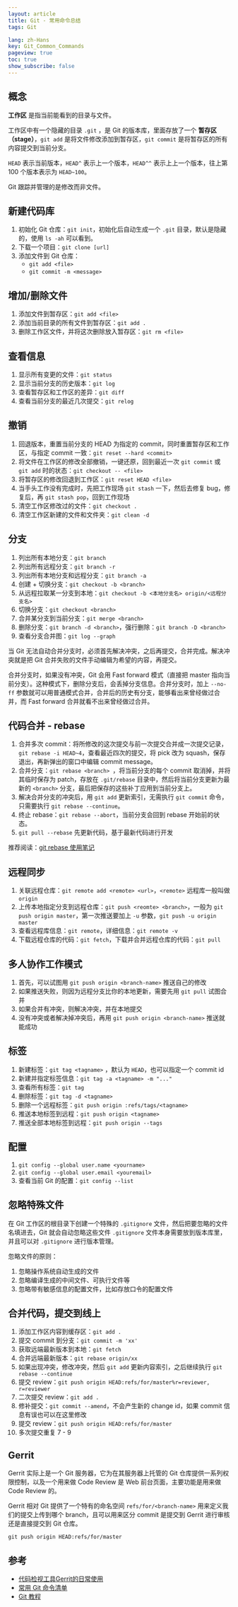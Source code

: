```yaml
---
layout: article
title: Git - 常用命令总结
tags: Git

lang: zh-Hans
key: Git_Common_Commands
pageview: true
toc: true
show_subscribe: false
---
```


## 概念

**工作区** 是指当前能看到的目录与文件。

工作区中有一个隐藏的目录 `.git` ，是 Git 的版本库，里面存放了一个 **暂存区（stage）**，`git add` 是将文件修改添加到暂存区，`git commit` 是将暂存区的所有内容提交到当前分支。

`HEAD` 表示当前版本，`HEAD^` 表示上一个版本，`HEAD^^` 表示上上一个版本，往上第 100 个版本表示为 `HEAD~100`。

Git 跟踪并管理的是修改而非文件。

## 新建代码库

1. 初始化 Git 仓库：`git init`，初始化后自动生成一个 `.git` 目录，默认是隐藏的，使用 `ls -ah` 可以看到。
2. 下载一个项目：`git clone [url]`
3. 添加文件到 Git 仓库：
   - `git add <file>`
   - `git commit -m <message>`

## 增加/删除文件

1. 添加文件到暂存区：`git add <file>`
2. 添加当前目录的所有文件到暂存区：`git add .`
3. 删除工作区文件，并将这次删除放入暂存区：`git rm <file>`

## 查看信息

1. 显示所有变更的文件：`git status`
2. 显示当前分支的历史版本：`git log`
3. 查看暂存区和工作区的差异：`git diff`
4. 查看当前分支的最近几次提交：`git relog`

## 撤销

1. 回退版本，重置当前分支的 HEAD 为指定的 commit，同时重置暂存区和工作区，与指定 commit 一致：`git reset --hard <commit>`
2. 将文件在工作区的修改全部撤销，一键还原，回到最近一次 `git commit` 或 `git add` 时的状态：`git checkout -- <file>`
3. 将暂存区的修改回退到工作区：`git reset HEAD <file>`
4. 当手头工作没有完成时，先把工作现场 `git stash` 一下，然后去修复 bug，修复后，再 `git stash pop`，回到工作现场
5. 清空工作区修改过的文件：`git checkout .`
6. 清空工作区新建的文件和文件夹：`git clean -d`

## 分支

1. 列出所有本地分支：`git branch`
2. 列出所有远程分支：`git branch -r`
3. 列出所有本地分支和远程分支：`git branch -a`
4. 创建 + 切换分支：`git checkout -b <branch>`
5. 从远程拉取某一分支到本地：`git checkout -b <本地分支名> origin/<远程分支名>`
6. 切换分支：`git checkout <branch>`
7. 合并某分支到当前分支：`git merge <branch>`
8. 删除分支：`git branch -d <branch>`，强行删除：`git branch -D <branch>`
9. 查看分支合并图：`git log --graph`

当 Git 无法自动合并分支时，必须首先解决冲突，之后再提交，合并完成。解决冲突就是把 Git 合并失败的文件手动编辑为希望的内容，再提交。

合并分支时，如果没有冲突，Git 会用 Fast forward 模式（直接把 master 指向当前分支）。这种模式下，删除分支后，会丢掉分支信息。合并分支时，加上 `--no-ff` 参数就可以用普通模式合并，合并后的历史有分支，能够看出来曾经做过合并，而 Fast forward 合并就看不出来曾经做过合并。

## 代码合并 - rebase

1. 合并多次 commit：将所修改的这次提交与前一次提交合并成一次提交记录，`git rebase -i HEAD~4`，查看最近四次的提交，将 pick 改为 squash，保存退出，再新弹出的窗口中编辑 commit message。
2. 合并分支：`git rebase <branch> `，将当前分支的每个 commit 取消掉，并将其临时保存为 patch，存放在 `.git/rebase` 目录中，然后将当前分支更新为最新的 `<branch>` 分支，最后把保存的这些补丁应用到当前分支上。
3. 解决合并分支的冲突后，用 `git add` 更新索引，无需执行 `git commit` 命令，只需要执行 `git rebase --continue`。
4. 终止 rebase：`git rebase --abort`，当前分支会回到 rebase 开始前的状态。
5. `git pull --rebase` 先更新代码，基于最新代码进行开发

推荐阅读：[git rebase 使用笔记](https://www.jianshu.com/p/cca69cb695a6)

## 远程同步

1. 关联远程仓库：`git remote add <remote> <url>`，`<remote>` 远程库一般叫做 `origin`
2. 上传本地指定分支到远程仓库：`git push <reomte> <branch>`，一般为 `git push origin master`，第一次推送要加上 `-u` 参数，`git push -u origin master`
3. 查看远程库信息：`git remote`，详细信息：`git remote -v`
4. 下载远程仓库的代码：`git fetch`，下载并合并远程仓库的代码：`git pull`

## 多人协作工作模式

1. 首先，可以试图用 `git push origin <branch-name>` 推送自己的修改
2. 如果推送失败，则因为远程分支比你的本地更新，需要先用 `git pull` 试图合并
3. 如果合并有冲突，则解决冲突，并在本地提交
4. 没有冲突或者解决掉冲突后，再用 `git push origin <branch-name>` 推送就能成功

## 标签

1. 新建标签：`git tag <tagname>` ，默认为 `HEAD`，也可以指定一个 commit id
2. 新建并指定标签信息：`git tag -a <tagname> -m "..."`
3. 查看所有标签：`git tag`
4. 删除标签：`git tag -d <tagname>`
5. 删除一个远程标签：`git push origin :refs/tags/<tagname>`
6. 推送本地标签到远程：`git push origin <tagname>`
7. 推送全部本地标签到远程：`git push origin --tags`

## 配置

1. `git config --global user.name <yourname>`
2. `git config --global user.email <youremail>`
3. 查看当前 Git 的配置：`git config --list`

## 忽略特殊文件

在 Git 工作区的根目录下创建一个特殊的 `.gitignore` 文件，然后把要忽略的文件名填进去，Git 就会自动忽略这些文件 `.gitignore` 文件本身需要放到版本库里，并且可以对 `.gitignore` 进行版本管理。

忽略文件的原则：

1. 忽略操作系统自动生成的文件
2. 忽略编译生成的中间文件、可执行文件等
3. 忽略带有敏感信息的配置文件，比如存放口令的配置文件

## 合并代码，提交到线上

1. 添加工作区内容到缓存区：`git add .`
2. 提交 commit 到分支：`git commit -m 'xx'`
3. 获取远端最新版本到本地：`git fetch`
4. 合并远端最新版本：`git rebase origin/xx`
5. 如果出现冲突，修改冲突，然后 `git add` 更新内容索引，之后继续执行 `git rebase --continue`
6. 提交 review：`git push origin HEAD:refs/for/master%r=reviewer, r=reviewer`
7. 二次提交 review：`git add .`
8. 修补提交：`git commit --amend`，不会产生新的 change id，如果 commit 信息有误也可以在这里修改
9. 提交 review：`git push origin HEAD:refs/for/master`
10. 多次提交重复 7 - 9

## Gerrit

Gerrit 实际上是一个 Git 服务器，它为在其服务器上托管的 Git 仓库提供一系列权限控制，以及一个用来做 Code Review 是 Web 前台页面，主要功能是用来做 Code Review 的。

Gerrit 相对 Git 提供了一个特有的命名空间 `refs/for/<branch-name>` 用来定义我们的提交上传到哪个 branch，且可以用来区分 commit 是提交到 Gerrit 进行审核还是直接提交到 Git 仓库。

`git push origin HEAD:refs/for/master`

## 参考

- [代码检视工具Gerrit的日常使用](https://www.jianshu.com/p/b77fd16894b6)
- [常用 Git 命令清单](http://www.ruanyifeng.com/blog/2015/12/git-cheat-sheet.html)
- [Git 教程](https://www.liaoxuefeng.com/wiki/896043488029600)
